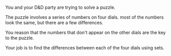 You and your D&D party are trying to solve a puzzle.

The puzzle involves a series of numbers on four dials.
most of the numbers look the same, but there are a few differences.

You reason that the numbers that don't appear on the
other dials are the key to the puzzle.

Your job is to find the differences between each of the four
dials using sets.